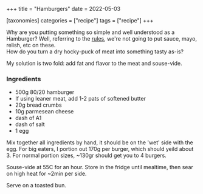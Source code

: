 +++
title = "Hamburgers"
date = 2022-05-03

[taxonomies]
categories = ["recipe"]
tags = ["recipe"]
+++


Why are you putting something so simple and well understood as a Hamburger?
Well, referring to the [rules](rules), we're not going to put sauce, mayo, relish, etc on these.  
How do you turn a dry hocky-puck of meat into something tasty as-is?

My solution is two fold: add fat and flavor to the meat and souse-vide.

### Ingredients

- 500g 80/20 hamburger 
- If using leaner meat, add 1-2 pats of softened butter 
- 20g bread crumbs
- 10g parmesean cheese
- dash of A1
- dash of salt
- 1 egg


Mix together all ingredients by hand, it should be on the 'wet' side
 with the egg.  For big eaters, I portion out 170g per burger, which should yeild about 3.
 For normal portion sizes, ~130gr should get you to 4 burgers.  

Souse-vide at 55C for an hour. Store in the fridge until mealtime, then sear on high heat for ~2min per side.

Serve on a toasted bun.
